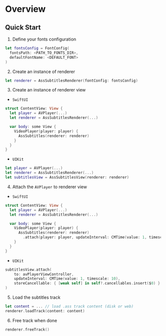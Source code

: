 # Overview

## Quick Start

1. Define your fonts configuration

```swift
let fontsConfig = FontConfig(
  fontsPath: <PATH_TO_FONTS_DIR>, 
  defaultFontName: <DEFAULT_FONT>
)
```

2. Create an instance of renderer

```swift
let renderer = AssSubtitlesRenderer(fontConfig: fontsConfig)
```

3. Create an instance of renderer view

* `SwiftUI`
```swift
struct ContentView: View {
  let player = AVPlayer(...)
  let renderer = AssSubtitlesRenderer(...)

  var body: some View {
    VideoPlayer(player: player) {
      AssSubtitles(renderer: renderer)
    }
  }
}
```

* `UIKit`
```swift
let player = AVPlayer(...)
let renderer = AssSubtitlesRenderer(...)
let subtitlesView = AssSubtitlesView(renderer: renderer)
```

4. Attach the `AVPlayer` to renderer view

* `SwiftUI`
```swift
struct ContentView: View {
  let player = AVPlayer(...)
  let renderer = AssSubtitlesRenderer(...)

  var body: some View {
    VideoPlayer(player: player) {
      AssSubtitles(renderer: renderer)
        .attach(player: player, updateInterval: CMTime(value: 1, timescale: 10))
    }
  }
}
```

* `UIKit`
```swift
subtitlesView.attach(
    to: avPlayerViewController,
    updateInterval: CMTime(value: 1, timescale: 10),
    storeCancellable: { [weak self] in self?.cancellables.insert($0) }
)
```

5. Load the subtitles track

```swift
let content = ... // load .ass track content (disk or web)
renderer.loadTrack(content: content)
```

6. Free track when done

```swift
renderer.freeTrack()
```
